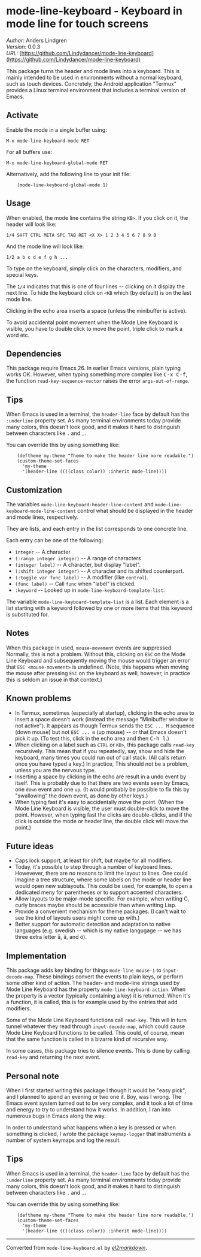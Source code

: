 # mode-line-keyboard - Keyboard in mode line for touch screens

*Author:* Anders Lindgren<br>
*Version:* 0.0.3<br>
*URL:* [https://github.com/Lindydancer/mode-line-keyboard](https://github.com/Lindydancer/mode-line-keyboard)<br>

This package turns the header and mode lines into a keyboard.  This
is mainly intended to be used in environments without a normal
keyboard, such as touch devices.  Concretely, the Android
application "Termux" provides a Linux terminal environment that
includes a terminal version of Emacs.

## Activate

Enable the mode in a single buffer using:

    M-x mode-line-keyboard-mode RET

For all buffers use:

    M-x mode-line-keyboard-global-mode RET

Alternatively, add the following line to your init file:

        (mode-line-keyboard-global-mode 1)

## Usage

When enabled, the mode line contains the string `KB>`.  If you
click on it, the header will look like:

    1/4 SHFT CTRL META SPC TAB RET <X X> 1 2 3 4 5 6 7 8 9 0

And the mode line will look like:

    1/2 a b c d e f g h ...

To type on the keyboard, simply click on the characters, modifiers,
and special keys.

The `1/4` indicates that this is one of four lines -- clicking on
it display the next line.  To hide the keyboard click on `<KB`
which (by default) is on the last mode line.

Clicking in the echo area inserts a space (unless the minibuffer is
active).

To avoid accidental point movement when the Mode Line Keyboard is
visible, you have to double click to move the point, triple click
to mark a word etc.

## Dependencies

This package require Emacs 26.  In earlier Emacs versions, plain
typing works OK.  However, when typing something more complex like
<kbd>C-x C-f</kbd>, the function `read-key-sequence-vector` raises the error
`args-out-of-range`.

## Tips

When Emacs is used in a terminal, the `header-line` face by default
has the `:underline` property set.  As many terminal environments
today provide many colors, this doesn't look good, and it makes it
hard to distinguish between characters like `.` and `,`.

You can override this by using something like:

        (deftheme my-theme "Theme to make the header line more readable.")
        (custom-theme-set-faces
          'my-theme
          '(header-line ((((class color)) :inherit mode-line))))

## Customization

The variables `mode-line-keyboard-header-line-content` and
`mode-line-keyboard-mode-line-content` control what should be
displayed in the header and mode lines, respectively.

They are lists, and each entry in the list corresponds to one
concrete line.

Each entry can be one of the following:

  * `integer` -- A character
  * `(:range integer integer)` -- A range of characters
  * `(integer label)` -- A character, but display "label".
  * `(:shift integer integer)` -- A character and its shifted counterpart.
  * `(:toggle var func label)` -- A modifier (like `control`).
  * `(func label)` -- Call `func` when "label" is clicked.
  * `:keyword` -- Looked up in `mode-line-keyboard-template-list`.

The variable `mode-line-keyboard-template-list` is a list.  Each
element is a list starting with a keyword followed by one or more
items that this keyword is substituted for.

## Notes

When this package in used, `mouse-movement` events are suppressed.
Normally, this is not a problem.  Without this, clicking on `ESC`
on the Mode Line Keyboard and subsequently moving the mouse would
trigger an error that `ESC <mouse-movement>` is undefined.  (Note,
this happens when moving the mouse after pressing `ESC` on the
keyboard as well, however, in practice this is seldom an issue in
that context.)

## Known problems

* In Termux, sometimes (especially at startup), clicking in the
  echo area to insert a space doesn't work (instead the message
  "Minibuffer window is not active").  It appears as though Termux
  sends the `ESC ... M` sequence (down mouse) but not `ESC ... m`
  (up mouse) -- or that Emacs doesn't pick it up.  (To test this,
  click in the echo area and then <kbd>C-h l</kbd>.)
* When clicking on a label such as `CTRL` or `KB>`, this package
  calls `read-key` recursively.  This mean that if you repeatedly,
  say, show and hide the keyboard, many times you could run out of
  call stack.  (All calls return once you have typed a key.)  In
  practice, This should not be a problem, unless you are the
  nervous type.
* Inserting a space by clicking in the echo are result in a undo
  event by itself.  This is probably due to that there are two
  events seen by Emacs, one `down` event and one `up`.  (It would
  probably be possible to fix this by "swallowing" the down event,
  as done by other keys.)
* When typing fast it's easy to accidentally move the point.  (When
  the Mode Line Keyboard is visible, the user must double-click to
  move the point.  However, when typing fast the clicks are
  double-clicks, and if the click is outside the mode or header
  line, the double click will move the point.)

## Future ideas

* Caps lock support, at least for shift, but maybe for all
  modifiers.
* Today, it's possible to step through a number of keyboard lines.
  Howevever, there are no reasons to limit the layout to lines.
  One could imagine a tree structure, where some labels on the mode
  or header line would open new sublayouts.  This could be used,
  for example, to open a dedicated meny for parentheses or to
  support accented characters.
* Allow layouts to be major-mode specific.  For example, when
  writing C, curly braces maybe should be accessible than when
  writing Lisp.
* Provide a convenient mechanism for theme packages.  (I can't wait
  to see the kind of layouts users might come up with.)
* Better support for automatic detection and adaptation to native
  languages (e.g. swedish -- which is my native langugage -- we has
  three extra letter å, ä, and ö).

## Implementation

This package adds key binding for things `mode-line mouse-1` to
`input-decode-map`.  These bindings convert the events to plain
keys, or perform some other kind of action.  The header- and
mode-line strings used by Mode Line Keyboard has the property
`mode-line-keyboard-action`.  When the property is a vector
(typically containing a key) it is returned.  When it's a function,
it is called, this is for example used by the entries that add
modifiers.

Some of the Mode Line Keyboard functions call `read-key`.  This
will in turn tunnel whatever they read through `input-decode-map`,
which could cause Mode Line Keyboard functions to be called.  This
could, of course, mean that the same function is called in a
bizarre kind of recursive way.

In some cases, this package tries to silence events.  This is done
by calling `read-key` and returning the next event.

## Personal note

When I first started writing this package I though it would be
"easy pick", and I planned to spend an evening or two one it.  Boy,
was I wrong.  The Emacs event system turned out to be very complex,
and it took a lot of time and energy to try to understand how it
works.  In addition, I ran into numerous bugs in Emacs along the
way.

In order to understand what happens when a key is pressed or when
something is clicked, I wrote the package `keymap-logger` that
instruments a number of system keymaps and log the result.

## Tips

When Emacs is used in a terminal, the `header-line` face by default
has the `:underline` property set.  As many terminal environments
today provide many colors, this doesn't look good, and it makes it
hard to distinguish between characters like `.` and `,`.

You can override this by using something like:

        (deftheme my-theme "Theme to make the header line more readable.")
        (custom-theme-set-faces
          'my-theme
          '(header-line ((((class color)) :inherit mode-line))))


---
Converted from `mode-line-keyboard.el` by [*el2markdown*](https://github.com/Lindydancer/el2markdown).
